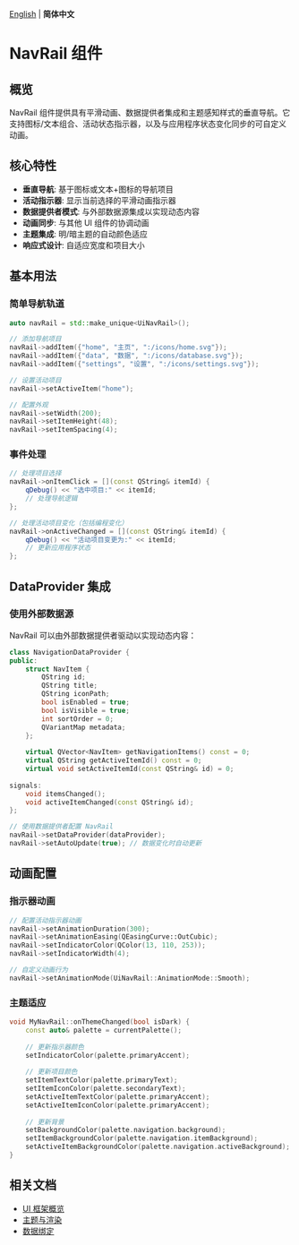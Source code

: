 [English](../../doc/presentation/components/nav-rail.md) | **简体中文**

# NavRail 组件

## 概览

NavRail 组件提供具有平滑动画、数据提供者集成和主题感知样式的垂直导航。它支持图标/文本组合、活动状态指示器，以及与应用程序状态变化同步的可自定义动画。

## 核心特性

- **垂直导航**: 基于图标或文本+图标的导航项目
- **活动指示器**: 显示当前选择的平滑动画指示器
- **数据提供者模式**: 与外部数据源集成以实现动态内容
- **动画同步**: 与其他 UI 组件的协调动画
- **主题集成**: 明/暗主题的自动颜色适应
- **响应式设计**: 自适应宽度和项目大小

## 基本用法

### 简单导航轨道

```cpp
auto navRail = std::make_unique<UiNavRail>();

// 添加导航项目
navRail->addItem({"home", "主页", ":/icons/home.svg"});
navRail->addItem({"data", "数据", ":/icons/database.svg"});
navRail->addItem({"settings", "设置", ":/icons/settings.svg"});

// 设置活动项目
navRail->setActiveItem("home");

// 配置外观
navRail->setWidth(200);
navRail->setItemHeight(48);
navRail->setItemSpacing(4);
```

### 事件处理

```cpp
// 处理项目选择
navRail->onItemClick = [](const QString& itemId) {
    qDebug() << "选中项目:" << itemId;
    // 处理导航逻辑
};

// 处理活动项目变化（包括编程变化）
navRail->onActiveChanged = [](const QString& itemId) {
    qDebug() << "活动项目变更为:" << itemId;
    // 更新应用程序状态
};
```

## DataProvider 集成

### 使用外部数据源

NavRail 可以由外部数据提供者驱动以实现动态内容：

```cpp
class NavigationDataProvider {
public:
    struct NavItem {
        QString id;
        QString title;
        QString iconPath;
        bool isEnabled = true;
        bool isVisible = true;
        int sortOrder = 0;
        QVariantMap metadata;
    };
    
    virtual QVector<NavItem> getNavigationItems() const = 0;
    virtual QString getActiveItemId() const = 0;
    virtual void setActiveItemId(const QString& id) = 0;
    
signals:
    void itemsChanged();
    void activeItemChanged(const QString& id);
};

// 使用数据提供者配置 NavRail
navRail->setDataProvider(dataProvider);
navRail->setAutoUpdate(true); // 数据变化时自动更新
```

## 动画配置

### 指示器动画

```cpp
// 配置活动指示器动画
navRail->setAnimationDuration(300);
navRail->setAnimationEasing(QEasingCurve::OutCubic);
navRail->setIndicatorColor(QColor(13, 110, 253));
navRail->setIndicatorWidth(4);

// 自定义动画行为
navRail->setAnimationMode(UiNavRail::AnimationMode::Smooth);
```

### 主题适应

```cpp
void MyNavRail::onThemeChanged(bool isDark) {
    const auto& palette = currentPalette();
    
    // 更新指示器颜色
    setIndicatorColor(palette.primaryAccent);
    
    // 更新项目颜色
    setItemTextColor(palette.primaryText);
    setItemIconColor(palette.secondaryText);
    setActiveItemTextColor(palette.primaryAccent);
    setActiveItemIconColor(palette.primaryAccent);
    
    // 更新背景
    setBackgroundColor(palette.navigation.background);
    setItemBackgroundColor(palette.navigation.itemBackground);
    setActiveItemBackgroundColor(palette.navigation.activeBackground);
}
```

## 相关文档

- [UI 框架概览](../ui-framework/overview.md)
- [主题与渲染](../ui-framework/theme-and-rendering.md)
- [数据绑定](../binding.md)